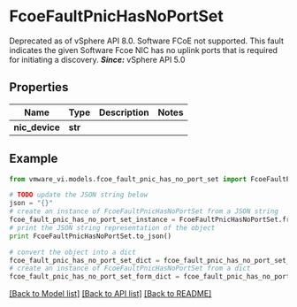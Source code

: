# FcoeFaultPnicHasNoPortSet

Deprecated as of vSphere API 8.0. Software FCoE not supported.  This fault indicates the given Software Fcoe NIC has no uplink ports that is required for initiating a discovery.  ***Since:*** vSphere API 5.0 

## Properties
Name | Type | Description | Notes
------------ | ------------- | ------------- | -------------
**nic_device** | **str** |  | 

## Example

```python
from vmware_vi.models.fcoe_fault_pnic_has_no_port_set import FcoeFaultPnicHasNoPortSet

# TODO update the JSON string below
json = "{}"
# create an instance of FcoeFaultPnicHasNoPortSet from a JSON string
fcoe_fault_pnic_has_no_port_set_instance = FcoeFaultPnicHasNoPortSet.from_json(json)
# print the JSON string representation of the object
print FcoeFaultPnicHasNoPortSet.to_json()

# convert the object into a dict
fcoe_fault_pnic_has_no_port_set_dict = fcoe_fault_pnic_has_no_port_set_instance.to_dict()
# create an instance of FcoeFaultPnicHasNoPortSet from a dict
fcoe_fault_pnic_has_no_port_set_form_dict = fcoe_fault_pnic_has_no_port_set.from_dict(fcoe_fault_pnic_has_no_port_set_dict)
```
[[Back to Model list]](../README.md#documentation-for-models) [[Back to API list]](../README.md#documentation-for-api-endpoints) [[Back to README]](../README.md)


